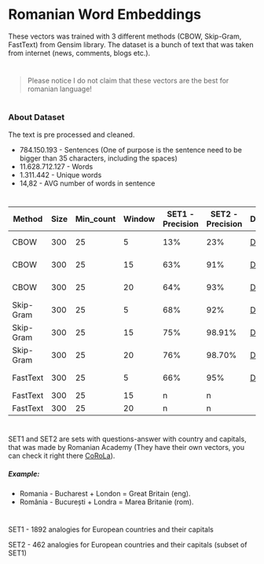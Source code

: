 # Romanian Word Embeddings

These vectors was trained with 3 different methods (CBOW, Skip-Gram, FastText) from Gensim library. The dataset is a bunch of text that was taken from internet (news, comments, blogs etc.).

#

> Please notice I do not claim that these vectors are the best for romanian language!

#

### About Dataset
The text is pre processed and cleaned.

- 784.150.193 -  Sentences (One of purpose is the sentence need to be bigger than 35 characters, including the spaces) 
- 11.628.712.127 -  Words
- 1.311.442 - Unique words
- 14,82 - AVG number of words in sentence

#

| Method | Size | Min_count | Window | SET1 - Precision | SET2 - Precision | Download | Size | 
| ------ |----- | --------- | ------ | ---- | ---- | --------- | ----- |
| CBOW | 300 | 25 | 5 | 13% | 23% | <a href="https://utm-my.sharepoint.com/:u:/g/personal/alexandru_petrachi_iis_utm_md/ERi2j7fQ5bJEgD0-AkLqxacBENnRopTmoyNmF27fmgu9SQ?e=ce9v2C">Download</a> | 4.2 GB |
| CBOW | 300 | 25 | 15 | 63% | 91% | <a href="https://utm-my.sharepoint.com/:u:/g/personal/alexandru_petrachi_iis_utm_md/EUREkeqmIjxMhLaRs5Z_0QUBlYiFNKmMjE5zdfCjeStaxA?e=tdsfrf">Download</a> | 4.2 GB |
| CBOW | 300 | 25 | 20 | 64% | 93% | <a href="https://utm-my.sharepoint.com/:u:/g/personal/alexandru_petrachi_iis_utm_md/Eb33ZorHlgNCibiE9HQdq9oBW6szxsfGN-kvscq5MQH5Fw?e=H4TsLC">Download</a> | 4.2 GB |
| Skip-Gram | 300 | 25 | 5 | 68% | 92% | <a href="https://utm-my.sharepoint.com/:u:/g/personal/alexandru_petrachi_iis_utm_md/EZ5nl68KBxJDm4VoLcAzV9wBrNW9eglb2Pse0hg3U1kQAg?e=B9Ok5n">Download</a> | 4.2 GB |
| Skip-Gram | 300 | 25 | 15 | 75% | 98.91% | <a href="https://utm-my.sharepoint.com/:u:/g/personal/alexandru_petrachi_iis_utm_md/EfQge6CHUVtLsnL0uKVIbvgBLeLZi44cA9LX23HF439nSg?e=5lxBZ2">Download</a> | 4.2 GB |
| Skip-Gram | 300 | 25 | 20 | 76% | 98.70% | <a href="https://utm-my.sharepoint.com/:u:/g/personal/alexandru_petrachi_iis_utm_md/EXT1iP0bYn9GmFgLM18cCeEBixKcuOjjekNOf5FqgDEZJw?e=Ned0KZ">Download</a> | 4.2 GB |
| FastText | 300 | 25 | 5 | 66% | 95% | <a href="https://utm-my.sharepoint.com/:u:/g/personal/alexandru_petrachi_iis_utm_md/ERpnT8Uxk4JIhcIq3uk3xSoBih9-nWGGFoIPnYkLOPJ8kQ?e=ZRlGQv">Download</a> | 6.29 GB |
| FastText | 300 | 25 | 15 | n | n |
| FastText | 300 | 25 | 20 | n | n |

#

SET1 and SET2 are sets with questions-answer with country and capitals, that was made by Romanian Academy (They have their own vectors, you can check it right there [CoRoLa](http://89.38.230.23/word_embeddings/)).


##### Example:
- Romania - Bucharest + London = Great Britain (eng).
- România - București + Londra = Marea Britanie (rom).

#

SET1 - 1892 analogies for European countries and their capitals

SET2 - 462 analogies for European countries and their capitals (subset of SET1)
